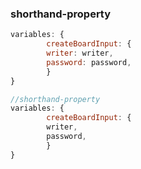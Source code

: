 ### shorthand-property

```jsx
variables: {
		createBoardInput: {
		writer: writer,
		password: password, 
		}
}

//shorthand-property
variables: {
		createBoardInput: {
		writer,
		password,
		}
}
```